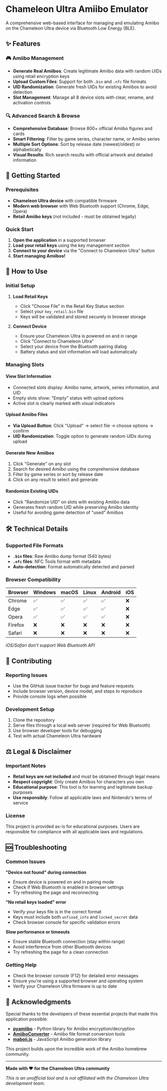 # Chameleon Ultra Amiibo Emulator

A comprehensive web-based interface for managing and emulating Amiibo on the Chameleon Ultra device via Bluetooth Low Energy (BLE).

## ✨ Features

### 🎮 Amiibo Management
- **Generate Real Amiibos**: Create legitimate Amiibo data with random UIDs using retail encryption keys
- **Upload Custom Files**: Support for both `.bin` and `.nfc` file formats
- **UID Randomization**: Generate fresh UIDs for existing Amiibos to avoid detection
- **Slot Management**: Manage all 8 device slots with clear, rename, and activation controls

### 🔍 Advanced Search & Browse
- **Comprehensive Database**: Browse 800+ official Amiibo figures and cards
- **Smart Filtering**: Filter by game series, character name, or Amiibo series
- **Multiple Sort Options**: Sort by release date (newest/oldest) or alphabetically
- **Visual Results**: Rich search results with official artwork and detailed information

## 🚀 Getting Started

### Prerequisites
- **Chameleon Ultra device** with compatible firmware
- **Modern web browser** with Web Bluetooth support (Chrome, Edge, Opera)
- **Retail Amiibo keys** (not included - must be obtained legally)

### Quick Start
1. **Open the application** in a supported browser
2. **Load your retail keys** using the key management section
3. **Connect to your device** via the "Connect to Chameleon Ultra" button
4. **Start managing Amiibos!**

## 📖 How to Use

### Initial Setup
1. **Load Retail Keys**
   - Click "Choose File" in the Retail Key Status section
   - Select your `key_retail.bin` file
   - Keys will be validated and stored securely in browser storage

2. **Connect Device**
   - Ensure your Chameleon Ultra is powered on and in range
   - Click "Connect to Chameleon Ultra"
   - Select your device from the Bluetooth pairing dialog
   - Battery status and slot information will load automatically

### Managing Slots

#### View Slot Information
- Connected slots display: Amiibo name, artwork, series information, and UID
- Empty slots show: "Empty" status with upload options
- Active slot is clearly marked with visual indicators

#### Upload Amiibo Files
- **Via Upload Button**: Click "Upload" → select file → choose options → confirm
- **UID Randomization**: Toggle option to generate random UIDs during upload

#### Generate New Amiibos
1. Click "Generate" on any slot
2. Search for desired Amiibo using the comprehensive database
3. Filter by game series or sort by release date
4. Click on any result to select and generate

#### Randomize Existing UIDs
- Click "Randomize UID" on slots with existing Amiibo data
- Generates fresh random UID while preserving Amiibo identity
- Useful for avoiding game detection of "used" Amiibos

## 🛠 Technical Details

### Supported File Formats
- **`.bin` files**: Raw Amiibo dump format (540 bytes)
- **`.nfc` files**: NFC Tools format with metadata
- **Auto-detection**: Format automatically detected and parsed

### Browser Compatibility
| Browser | Windows | macOS | Linux | Android | iOS |
|---------|---------|-------|-------|---------|-----|
| Chrome  | ✅      | ✅    | ✅    | ✅      | ❌  |
| Edge    | ✅      | ✅    | ✅    | ✅      | ❌  |
| Opera   | ✅      | ✅    | ✅    | ✅      | ❌  |
| Firefox | ❌      | ❌    | ❌    | ❌      | ❌  |
| Safari  | ❌      | ❌    | ❌    | ❌      | ❌  |

*iOS/Safari don't support Web Bluetooth API*

## 🤝 Contributing

### Reporting Issues
- Use the GitHub issue tracker for bugs and feature requests
- Include browser version, device model, and steps to reproduce
- Provide console logs when possible

### Development Setup
1. Clone the repository
2. Serve files through a local web server (required for Web Bluetooth)
3. Use browser developer tools for debugging
4. Test with actual Chameleon Ultra hardware

## ⚖️ Legal & Disclaimer

### Important Notes
- **Retail keys are not included** and must be obtained through legal means
- **Respect copyright**: Only create Amiibos for characters you own
- **Educational purpose**: This tool is for learning and legitimate backup purposes
- **Use responsibly**: Follow all applicable laws and Nintendo's terms of service

### License
This project is provided as-is for educational purposes. Users are responsible for compliance with all applicable laws and regulations.

## 🆘 Troubleshooting

### Common Issues

**"Device not found" during connection**
- Ensure device is powered on and in pairing mode
- Check if Web Bluetooth is enabled in browser settings
- Try refreshing the page and reconnecting

**"No retail keys loaded" error**
- Verify your keys file is in the correct format
- Keys must include both `unfixed_info` and `locked_secret` data
- Check browser console for specific validation errors

**Slow performance or timeouts**
- Ensure stable Bluetooth connection (stay within range)
- Avoid interference from other Bluetooth devices
- Try refreshing the page for a clean connection

### Getting Help
- Check the browser console (F12) for detailed error messages
- Ensure you're using a supported browser and operating system
- Verify your Chameleon Ultra firmware is up to date

## 🙏 Acknowledgments

Special thanks to the developers of these essential projects that made this application possible:

- **[pyamiibo](https://github.com/tobywf/pyamiibo)** - Python library for Amiibo encryption/decryption
- **[AmiiboConverter](https://github.com/Lanjelin/AmiiboConverter)** - Amiibo file format conversion tools
- **[maboii.js](https://github.com/Entrivax/maboii.js)** - JavaScript Amiibo generation library

This project builds upon the incredible work of the Amiibo homebrew community.

---

**Made with ❤️ for the Chameleon Ultra community**

*This is an unofficial tool and is not affiliated with the Chameleon Ultra development team.*
